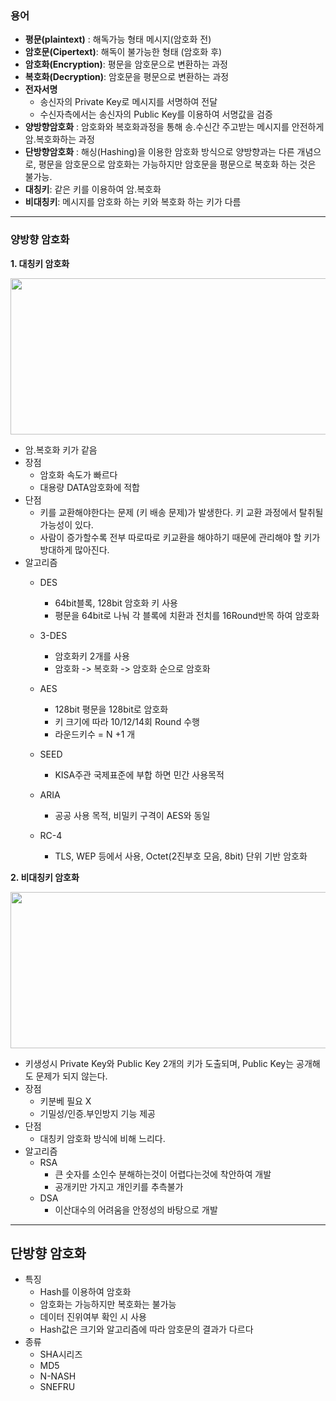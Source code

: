 ### 용어
- **평문(plaintext)** : 해독가능 형태 메시지(암호화 전)
- **암호문(Cipertext)**: 해독이 불가능한 형태 (암호화 후)
- **암호화(Encryption)**: 평문을 암호문으로 변환하는 과정
- **복호화(Decryption)**: 암호문을 평문으로 변환하는 과정
- **전자서명**
    - 송신자의 Private Key로 메시지를 서명하여 전달
    - 수신자측에서는 송신자의 Public Key를 이용하여 서명값을 검증
- **양방향암호화** : 암호화와 복호화과정을 통해 송.수신간 주고받는 메시지를 안전하게 암.복호화하는 과정
- **단방향암호화** : 해싱(Hashing)을 이용한 암호화 방식으로 양방향과는 다른 개념으로, 평문을 암호문으로 암호화는 가능하지만 암호문을 평문으로 복호화 하는 것은 불가능.
- **대칭키**: 같은 키를 이용하여 암.복호화
- **비대칭키**: 메시지를 암호화 하는 키와 복호화 하는 키가 다름

---

### 양방향 암호화

**1. 대칭키 암호화**

<img src="https://velog.velcdn.com/images%2Fgs0351%2Fpost%2Fe6ba5378-7c0d-4e3b-9106-1ce0055bb1b3%2Fimage-20201228143331890.png" width="600px" height="250px" title=""/>

- 암.복호화 키가 같음
- 장점
    - 암호화 속도가 빠르다
    - 대용량 DATA암호화에 적합
- 단점
    - 키를 교환해야한다는 문제 (키 배송 문제)가 발생한다. 키 교환 과정에서 탈취될 가능성이 있다.
    - 사람이 증가할수록 전부 따로따로 키교환을 해야하기 때문에 관리해야 할 키가 방대하게 많아진다.
- 알고리즘
    - DES
        - 64bit블록, 128bit 암호화 키 사용
        - 평문을 64bit로 나눠 각 블록에 치환과 전치를 16Round반목 하여 암호화

    - 3-DES
        - 암호화키 2개를 사용
        - 암호화 -> 복호화 -> 암호화 순으로 암호화

    - AES
        - 128bit 평문을 128bit로 암호화
        - 키 크기에 따라 10/12/14회 Round 수행
        - 라운드키수 = N +1 개

    - SEED
        - KISA주관 국제표준에 부합 하면 민간 사용목적

    - ARIA
        - 공공 사용 목적, 비밀키 구격이 AES와 동일

    - RC-4
        - TLS, WEP 등에서 사용, Octet(2진부호 모음, 8bit) 단위 기반 암호화

**2. 비대칭키 암호화**

<img src="https://velog.velcdn.com/images%2Fgs0351%2Fpost%2Ff8e3eb30-2eda-47ac-954e-915515066bbc%2Fimage-20201228143511804.png" width="600px" height="250px" title=""/>

- 키생성시 Private Key와 Public Key 2개의 키가 도출되며, Public Key는 공개해도 문제가 되지 않는다.
- 장점
    - 키분베 필요 X
    - 기밀성/인증.부인방지 기능 제공
- 단점
    - 대칭키 암호화 방식에 비해 느리다.
- 알고리즘
    - RSA
        - 큰 숫자를 소인수 분해하는것이 어렵다는것에 착안하여 개발
        - 공개키만 가지고 개인키를 추측불가
    - DSA
        - 이산대수의 어려움을 안정성의 바탕으로 개발

------
## 단방향 암호화
- 특징
    - Hash를 이용하여 암호화
    - 암호화는 가능하지만 복호화는 불가능
    - 데이터 진위여부 확인 시 사용
    - Hash값은 크기와 알고리즘에 따라 암호문의 결과가 다르다
- 종류
    - SHA시리즈
    - MD5
    - N-NASH
    - SNEFRU
